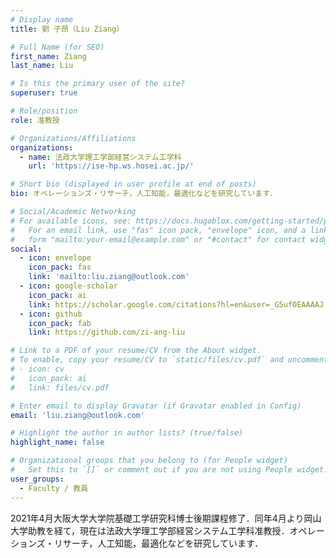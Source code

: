 ```yaml
---
# Display name
title: 劉 子昂（Liu Ziang）

# Full Name (for SEO)
first_name: Ziang
last_name: Liu

# Is this the primary user of the site?
superuser: true

# Role/position
role: 准教授

# Organizations/Affiliations
organizations:
  - name: 法政大学理工学部経営システム工学科
    url: 'https://ise-hp.ws.hosei.ac.jp/'

# Short bio (displayed in user profile at end of posts)
bio: オペレーションズ・リサーチ，人工知能，最適化などを研究しています．

# Social/Academic Networking
# For available icons, see: https://docs.hugoblox.com/getting-started/page-builder/#icons
#   For an email link, use "fas" icon pack, "envelope" icon, and a link in the
#   form "mailto:your-email@example.com" or "#contact" for contact widget.
social:
  - icon: envelope
    icon_pack: fas
    link: 'mailto:liu.ziang@outlook.com'
  - icon: google-scholar
    icon_pack: ai
    link: https://scholar.google.com/citations?hl=en&user=_G5ufOEAAAAJ 
  - icon: github
    icon_pack: fab
    link: https://github.com/zi-ang-liu

# Link to a PDF of your resume/CV from the About widget.
# To enable, copy your resume/CV to `static/files/cv.pdf` and uncomment the lines below.
# - icon: cv
#   icon_pack: ai
#   link: files/cv.pdf

# Enter email to display Gravatar (if Gravatar enabled in Config)
email: 'liu.ziang@outlook.com'

# Highlight the author in author lists? (true/false)
highlight_name: false

# Organizational groups that you belong to (for People widget)
#   Set this to `[]` or comment out if you are not using People widget.
user_groups:
  - Faculty / 教員
---
```


2021年4月大阪大学大学院基礎工学研究科博士後期課程修了．同年4月より岡山大学助教を経て，現在は法政大学理工学部経営システム工学科准教授．オペレーションズ・リサーチ，人工知能，最適化などを研究しています．

